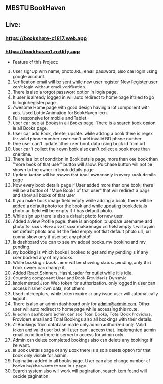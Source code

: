 ## MBSTU BookHaven

## Live:

### https://bookshare-c1817.web.app

### https://bookhaven1.netlify.app

- Feature of this Project:

1. User signUp with name, photoURL, email password, also can login using google account.
2. Verification email will be sent while new user register. New Register user can't login without email verification.
3. There is also a forgot password option in login page.
4. If user is already logged in will auto redirect to home page if tried to go to login/register page
5. Awesome Home page with good design having a lot component with aos. Used Lottie Animation for BookHaven icon.
6. Full responsive for mobile and Tablet.
7. User can see all Books in all Books page. There is a search Book option in all Books page.
8. User can add Book, delete, update. while adding a book there is regex for valid phone number. user can't add invalid BD phone number.
9. One user can't update other user book data using book id from url
10. User can't collect their own book also can't collect a book more than one time.
11. There is a lot of condition in Book details page, more than one book than "more book of that user" button will show. Purchase button will not be shown to the owner in book details page
12. Update button will be shown that book owner only in every book details page
13. Now every book details page if User added more than one book, there will be a button of "More Books of that user" that will redirect a page and show all books of that user
14. If you make book image field empty while adding a book, there will be added a default photo for the book and while updating book details photo url field will be empty if it has default photo.
15. While sign up there is also a default photo for new user.
16. Added a view Profile page. there is an option to update username and photo for user. Here also if user make image url field empty it will again set default photo and let the field empty not that default photo url, url gonna show only if user set any photo!
17. In dashboard you can to see my added books, my booking and my pending.
18. my booking is which books i booked to get and my pending is if any user booked any of my books.
19. While booking a book there will be showing status: pending, only that book owner can change it.
20. Added React Spinners, HashLoader for outlet while it is idle.
21. Counting component User and Book Provider is Dynamic.
22. Implemented Json Web token for authorization. only logged in user can access his/her own data, not others.
23. Used interceptors, while token expire or any issue user will automatically logout.
24. There is also an admin dashboard only for admin@admin.com. Other user will auto redirect to home page while accessing this route.
25. In admin dashboard admin can see Total Books, Total Book Providers, Providers email and Total Bookings also all bookings with their details.
26. AllBookings from database made only admin authorized only. Valid token and valid user but still user can't access that. Implemented admin email condition there in server to access for admin only.
27. Admin can delete completed bookings also can delete any bookings if he want.
28. In Book Details page of any Book there is also a delete option for that book only visible for admin.
29. Pagination added in all books page. User can also change number of books he/she wants to see in a page.
30. Search system also will work will pagination, search item found will decide pagination.
